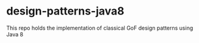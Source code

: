 # design-patterns-java8
This repo holds the implementation of classical GoF design patterns using Java 8
